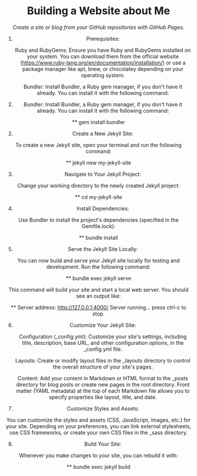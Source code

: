 <header>

<!--
  <<< Author notes: Course header >>>
  Include a 1280×640 image, course title in sentence case, and a concise description in emphasis.
  In your repository settings: enable template repository, add your 1280×640 social image, auto delete head branches.
  Add your open source license, GitHub uses MIT license.
-->

# Building a Website about Me

_Create a site or blog from your GitHub repositories with GitHub Pages._


1. Prerequisites:

    Ruby and RubyGems: Ensure you have Ruby and RubyGems installed on your system. You can download them from the official website (https://www.ruby-lang.org/en/documentation/installation/) or use a package manager like apt, brew, or chocolatey depending on your operating system.

    Bundler: Install Bundler, a Ruby gem manager, if you don't have it already. You can install it with the following command:


2. Bundler: Install Bundler, a Ruby gem manager, if you don't have it already. You can install it with the following command:

**
gem install bundler


2. Create a New Jekyll Site:

To create a new Jekyll site, open your terminal and run the following command:

**
jekyll new my-jekyll-site


3. Navigate to Your Jekyll Project:

Change your working directory to the newly created Jekyll project:

**
cd my-jekyll-site


4. Install Dependencies:

Use Bundler to install the project's dependencies (specified in the Gemfile.lock):

**
bundle install

5. Serve the Jekyll Site Locally:

You can now build and serve your Jekyll site locally for testing and development. Run the following command:

**
bundle exec jekyll serve

This command will build your site and start a local web server. You should see an output like:

**
Server address: http://127.0.0.1:4000/
Server running... press ctrl-c to stop.


6. Customize Your Jekyll Site:

    Configuration (_config.yml): Customize your site's settings, including title, description, base URL, and other configuration options, in the _config.yml file.

    Layouts: Create or modify layout files in the _layouts directory to control the overall structure of your site's pages.

    Content: Add your content in Markdown or HTML format to the _posts directory for blog posts or create new pages in the root directory. Front matter (YAML metadata) at the top of each Markdown file allows you to specify properties like layout, title, and date.

7. Customize Styles and Assets:

You can customize the styles and assets (CSS, JavaScript, images, etc.) for your site. Depending on your preferences, you can link external stylesheets, use CSS frameworks, or create your own CSS files in the _sass directory.

8. Build Your Site:

Whenever you make changes to your site, you can rebuild it with:

**
bundle exec jekyll build


</header>

<!--
  <<< Author notes: Finish >>>
 It's a Personal Blog Assignment....
-->

<footer>

<!--
  <<< Author notes: Footer >>>
  Add a link to get support, GitHub status page, code of conduct, license link.
-->

</footer>
